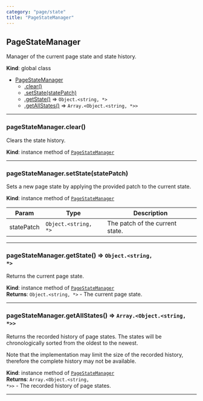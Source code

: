 ```yaml
---
category: "page/state"
title: "PageStateManager"
---
```


## PageStateManager&nbsp;<a name="PageStateManager" href="https://github.com/seznam/ima/tree/17.0.0-rc.6/page/state/PageStateManager.js#L4" target="_blank"><span class="icon"><i class="fas fa-external-link-alt fa-xs"></i></span></a>
Manager of the current page state and state history.

**Kind**: global class  

* [PageStateManager](#PageStateManager)
    * [.clear()](#PageStateManager+clear)
    * [.setState(statePatch)](#PageStateManager+setState)
    * [.getState()](#PageStateManager+getState) ⇒ <code>Object.&lt;string, \*&gt;</code>
    * [.getAllStates()](#PageStateManager+getAllStates) ⇒ <code>Array.&lt;Object.&lt;string, \*&gt;&gt;</code>


* * *

### pageStateManager.clear()&nbsp;<a name="PageStateManager+clear" href="https://github.com/seznam/ima/tree/17.0.0-rc.6/page/state/PageStateManager.js#L8" target="_blank"><span class="icon"><i class="fas fa-external-link-alt fa-xs"></i></span></a>
Clears the state history.

**Kind**: instance method of [<code>PageStateManager</code>](#PageStateManager)  

* * *

### pageStateManager.setState(statePatch)&nbsp;<a name="PageStateManager+setState" href="https://github.com/seznam/ima/tree/17.0.0-rc.6/page/state/PageStateManager.js#L16" target="_blank"><span class="icon"><i class="fas fa-external-link-alt fa-xs"></i></span></a>
Sets a new page state by applying the provided patch to the current
state.

**Kind**: instance method of [<code>PageStateManager</code>](#PageStateManager)  

| Param | Type | Description |
| --- | --- | --- |
| statePatch | <code>Object.&lt;string, \*&gt;</code> | The patch of the current state. |


* * *

### pageStateManager.getState() ⇒ <code>Object.&lt;string, \*&gt;</code>&nbsp;<a name="PageStateManager+getState" href="https://github.com/seznam/ima/tree/17.0.0-rc.6/page/state/PageStateManager.js#L23" target="_blank"><span class="icon"><i class="fas fa-external-link-alt fa-xs"></i></span></a>
Returns the current page state.

**Kind**: instance method of [<code>PageStateManager</code>](#PageStateManager)  
**Returns**: <code>Object.&lt;string, \*&gt;</code> - The current page state.  

* * *

### pageStateManager.getAllStates() ⇒ <code>Array.&lt;Object.&lt;string, \*&gt;&gt;</code>&nbsp;<a name="PageStateManager+getAllStates" href="https://github.com/seznam/ima/tree/17.0.0-rc.6/page/state/PageStateManager.js#L34" target="_blank"><span class="icon"><i class="fas fa-external-link-alt fa-xs"></i></span></a>
Returns the recorded history of page states. The states will be
chronologically sorted from the oldest to the newest.

Note that the implementation may limit the size of the recorded history,
therefore the complete history may not be available.

**Kind**: instance method of [<code>PageStateManager</code>](#PageStateManager)  
**Returns**: <code>Array.&lt;Object.&lt;string, \*&gt;&gt;</code> - The recorded history of page states.  

* * *

